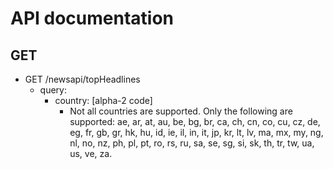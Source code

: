 # API documentation

## GET

 - GET /newsapi/topHeadlines
   - query:
     - country: [alpha-2 code]
       - Not all countries are supported. Only the following are supported: ae, ar, at, au, be, bg, br, ca, ch, cn, co, cu, cz, de, eg, fr, gb, gr, hk, hu, id, ie, il, in, it, jp, kr, lt, lv, ma, mx, my, ng, nl, no, nz, ph, pl, pt, ro, rs, ru, sa, se, sg, si, sk, th, tr, tw, ua, us, ve, za.